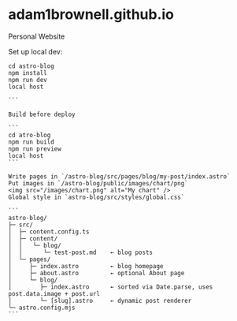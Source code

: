 # adam1brownell.github.io
Personal Website

Set up local dev:

````
cd astro-blog
npm install
npm run dev 
local host

```

Build before deploy

```
cd atro-blog
npm run build
npm run preview
local host
```

Write pages in `/astro-blog/src/pages/blog/my-post/index.astro`
Put images in `/astro-blog/public/images/chart/png`
<img src="/images/chart.png" alt="My chart" />
Global style in `astro-blog/src/styles/global.css`

```
astro-blog/
├─ src/
│  ├─ content.config.ts
│  ├─ content/
│  │   └─ blog/
│  │      └─ test-post.md    ← blog posts
│  └─ pages/
│     ├─ index.astro         ← blog homepage
│     ├─ about.astro         ← optional About page
│     └─ blog/
│        ├─ index.astro      ← sorted via Date.parse, uses post.data.image + post.url
│        └─ [slug].astro     ← dynamic post renderer
└─ astro.config.mjs
```